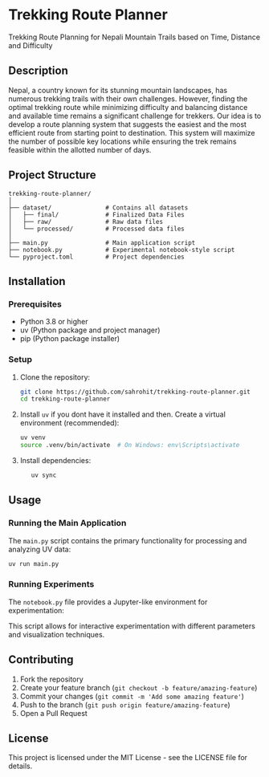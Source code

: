 # Trekking Route Planner

Trekking Route Planning for Nepali Mountain Trails based on Time, Distance and Difficulty

## Description

Nepal, a country known for its stunning mountain landscapes, has numerous trekking trails with their own challenges. However, finding the optimal trekking route while minimizing difficulty and balancing distance and available time remains a significant challenge for trekkers. Our idea is to develop a route planning system that suggests the easiest and the most efficient route from starting point to destination. This system will maximize the number of possible key locations while ensuring the trek remains feasible within the allotted number of days.

## Project Structure

```
trekking-route-planner/
│
├── dataset/               # Contains all datasets
│   ├── final/             # Finalized Data Files
│   ├── raw/               # Raw data files
│   └── processed/         # Processed data files
│
├── main.py                # Main application script
├── notebook.py            # Experimental notebook-style script
└── pyproject.toml         # Project dependencies
```

## Installation

### Prerequisites

- Python 3.8 or higher
- uv (Python package and project manager)
- pip (Python package installer)

### Setup

1. Clone the repository:
   ```bash
   git clone https://github.com/sahrohit/trekking-route-planner.git
   cd trekking-route-planner
   ```

2. Install `uv` if you dont have it installed and then. Create a virtual environment (recommended):
   ```bash
   uv venv
   source .venv/bin/activate  # On Windows: env\Scripts\activate
   ```

3. Install dependencies:
   ```bash
      uv sync
   ```

## Usage

### Running the Main Application

The `main.py` script contains the primary functionality for processing and analyzing UV data:

```bash
uv run main.py
```

### Running Experiments

The `notebook.py` file provides a Jupyter-like environment for experimentation:

This script allows for interactive experimentation with different parameters and visualization techniques.

<!-- ## Data Format

### Input Data

The input CSV files should have the following format:

```
timestamp,location,uv_index,temperature,cloud_cover
2023-01-01 12:00:00,City A,7.5,28.3,0.2
...
```

### Output Data

The processed data includes additional calculated fields:

```
timestamp,location,uv_index,temperature,cloud_cover,risk_level,exposure_time
2023-01-01 12:00:00,City A,7.5,28.3,0.2,MODERATE,40
...
``` -->

## Contributing

1. Fork the repository
2. Create your feature branch (`git checkout -b feature/amazing-feature`)
3. Commit your changes (`git commit -m 'Add some amazing feature'`)
4. Push to the branch (`git push origin feature/amazing-feature`)
5. Open a Pull Request

## License

This project is licensed under the MIT License - see the LICENSE file for details.

<!-- ## Acknowledgments

- List any libraries, datasets, or resources that you used or were inspired by
- Credit collaborators or institutions -->